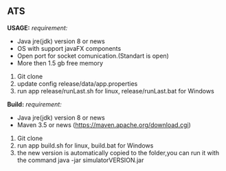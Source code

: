 

## **ATS**

**USAGE:**
*requirement:* 

 - Java jre(jdk) version 8 or news
 - OS with support javaFX components
 - Open port for socket comunication.(Standart is open)
 - More then 1.5 gb free memory
  

 1. Git clone
 2. update config release/data/app.properties
 3. run app release/runLast.sh for linux, release/runLast.bat for Windows
 
**Build:**
*requirement:* 
 - Java jre(jdk) version 8 or news
 - Maven 3.5 or news (https://maven.apache.org/download.cgi) 
 

 1. Git clone 
 2. run app build.sh for linux, build.bat for Windows
 3. the new version is automatically copied to the folder,you can run it with the command java -jar simulatorVERSION.jar 
